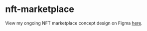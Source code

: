 # nft-marketplace

View my ongoing NFT marketplace concept design on Figma [here](https://www.figma.com/file/5NyAmrfTjqO5ZN34VzKisk/NFT-Marketplace?node-id=0%3A1).

